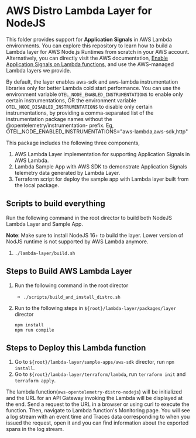 # AWS Distro Lambda Layer for NodeJS

This folder provides support for **Application Signals** in AWS Lambda environments. You can explore this repository to learn how to build a Lambda layer for AWS Node.js Runtimes from scratch in your AWS account. Alternatively, you can directly visit the AWS documentation, [Enable Application Signals on Lambda functions](https://docs.aws.amazon.com/AmazonCloudWatch/latest/monitoring/CloudWatch-Application-Signals-Enable-Lambda.html), and use the AWS-managed Lambda layers we provide.

By default, the layer enables aws-sdk and aws-lambda instrumentation libraries only for better Lambda cold start
performance.
You can use the environment variable `OTEL_NODE_ENABLED_INSTRUMENTATIONS` to enable only certain
instrumentations, OR the environment variable `OTEL_NODE_DISABLED_INSTRUMENTATIONS` to disable only
certain instrumentations, by providing a comma-separated list of the instrumentation
package names without the @opentelemetry/instrumentation- prefix.
Eg, OTEL_NODE_ENABLED_INSTRUMENTATIONS="aws-lambda,aws-sdk,http"

This package includes the following three components,

1. AWS Lambda Layer implementation for supporting Application Signals in AWS Lambda.
2. Lambda Sample App with AWS SDK to demonstrate Application Signals telemetry data generated by Lambda Layer.
3. Terraform script for deploy the sample app with Lambda layer built from the local package.

## Scripts to build everything

Run the following command in the root director to build both NodeJS Lambda Layer and Sample App.

**Note**: Make sure to install NodeJS 16+ to build the layer. Lower version of NodJS runtime is not supported by AWS Lambda
anymore.

1. `./lambda-layer/build.sh`

## Steps to Build AWS Lambda Layer

1. Run the following command in the root director
    * `./scripts/build_and_install_distro.sh`
2. Run to the following steps in `${root}/lambda-layer/packages/layer` director

    ```any
    npm install
    npm run compile
    ```

## Steps to Deploy this Lambda function

1. Go to `${root}/lambda-layer/sample-apps/aws-sdk` director, run `npm install`.
2. Go to `${root}/lambda-layer/terraform/lambda`, run `terraform init` and `terraform apply`.

The lambda function(`aws-opentelemetry-distro-nodejs`) will be initialized and the URL for an API Gateway invoking the Lambda
will be displayed at the end. Send a request to the URL in a browser or using curl to execute the function. Then,
navigate to Lambda function's Monitoring page.
You will see a log stream with an event time and Traces data corresponding to when you issued the request,
open it and you can find
information about the exported spans in the log stream.
